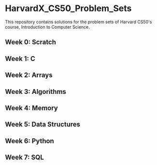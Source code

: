 # HarvardX_CS50_Problem_Sets

This repository contains solutions for the problem sets of Harvard CS50's course, Introduction to Computer Science.

## Week 0: Scratch 
## Week 1: C
## Week 2: Arrays
## Week 3: Algorithms
## Week 4: Memory
## Week 5: Data Structures
## Week 6: Python 
## Week 7: SQL
